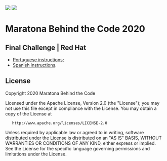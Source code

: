 [![](https://img.shields.io/badge/IBM%20Cloud-powered-blue.svg)](https://cloud.ibm.com) [![](https://img.shields.io/badge/deploy%20on-OpenShift-red)]()


# Maratona Behind the Code 2020

## Final Challenge | Red Hat

- <a href="/doc/instructions/pt-br.md">Portuguese instructions</a>;
- <a href="/doc/instructions/es.md">Spanish instructions</a>.

## License

Copyright 2020 Maratona Behind the Code

Licensed under the Apache License, Version 2.0 (the "License");
you may not use this file except in compliance with the License.
You may obtain a copy of the License at

       http://www.apache.org/licenses/LICENSE-2.0

Unless required by applicable law or agreed to in writing, software
distributed under the License is distributed on an "AS IS" BASIS,
WITHOUT WARRANTIES OR CONDITIONS OF ANY KIND, either express or implied.
See the License for the specific language governing permissions and
limitations under the License.